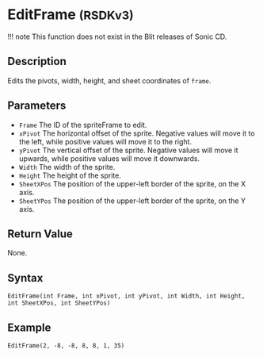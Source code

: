 # EditFrame <small>(RSDKv3)</small>

!!! note
    This function does not exist in the Blit releases of Sonic CD.

## Description
Edits the pivots, width, height, and sheet coordinates of `frame`.

## Parameters
- `Frame`
The ID of the spriteFrame to edit.
- `xPivot`
The horizontal offset of the sprite. Negative values will move it to the left, while positive values will move it to the right.
- `yPivot`
The vertical offset of the sprite. Negative values will move it upwards, while positive values will move it downwards.
- `Width`
The width of the sprite.
- `Height`
The height of the sprite.
- `SheetXPos`
The position of the upper-left border of the sprite, on the X axis.
- `SheetYPos`
The position of the upper-left border of the sprite, on the Y axis.

## Return Value
None.

## Syntax
```
EditFrame(int Frame, int xPivot, int yPivot, int Width, int Height, int SheetXPos, int SheetYPos)
```

## Example
```
EditFrame(2, -8, -8, 8, 8, 1, 35)
```